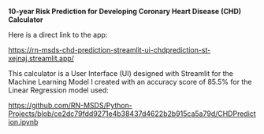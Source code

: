 **10-year Risk Prediction for Developing Coronary Heart Disease (CHD) Calculator**

Here is a direct link to the app:

https://rn-msds-chd-prediction-streamlit-ui-chdprediction-st-xejnaj.streamlit.app/

This calculator is a User Interface (UI) designed with Streamlit for the Machine Learning Model I created with an accuracy score of 85.5% for the Linear Regression model used:

https://github.com/RN-MSDS/Python-Projects/blob/ce2dc79fdd9271e4b38437d4622b2b915ca5a79d/CHDPrediction.ipynb
